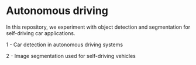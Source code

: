 # Autonomous driving

In this repository, we experiment with object detection and segmentation for self-driving car applications.

1 - Car detection in autonomous driving systems

2 - Image segmentation used for self-driving vehicles
